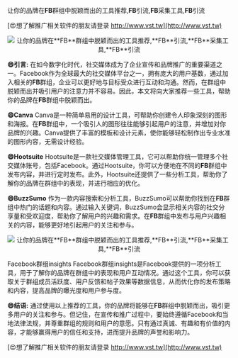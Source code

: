 让你的品牌在**FB**群组中脱颖而出的工具推荐,**FB**引流,**FB**采集工具,**FB**引流

[😍想了解推广相关软件的朋友请登录 http://www.vst.tw](http://www.vst.tw)

 <center><img src="https://vst.tw/MP4/tuiguang/png/1.png" alt="让你的品牌在**FB**群组中脱颖而出的工具推荐,**FB**引流,**FB**采集工具,**FB**引流"></center>

**😄引言:**
在如今数字化时代，社交媒体成为了企业宣传和品牌推广的重要渠道之一。Facebook作为全球最大的社交媒体平台之一，拥有庞大的用户基数，通过加入相关的**FB**群组，企业可以更好地与目标受众进行互动和沟通。然而，在群组中脱颖而出并吸引用户的注意力并不容易。因此，本文将向大家推荐一些工具，帮助你的品牌在**FB**群组中脱颖而出。

**😄Canva**
Canva是一种简单易用的设计工具，可帮助你创建令人印象深刻的图形和海报。在**FB**群组中，一个吸引人的图形往往能够引起用户的注意，并增加对你品牌的兴趣。Canva提供了丰富的模板和设计元素，使你能够轻松制作出专业水准的图形内容，无需设计经验。

**😄Hootsuite**
Hootsuite是一款社交媒体管理工具，它可以帮助你统一管理多个社交媒体账号，包括Facebook。通过Hootsuite，你可以方便地在不同的**FB**群组中发布内容，并进行定时发布。此外，Hootsuite还提供了一些分析工具，帮助你了解你的品牌在群组中的表现，并进行相应的优化。

**😄BuzzSumo**
作为一款内容搜索和分析工具，BuzzSumo可以帮助你找到在**FB**群组中热门的话题和内容。通过输入关键词，BuzzSumo会显示相关内容的社交分享量和受欢迎度，帮助你了解用户的兴趣和需求。在**FB**群组中发布与用户兴趣相关的内容，能够更好地引起用户的关注和参与。

 <center><img src="https://vst.tw/MP4/tuiguang/png/1.png" alt="让你的品牌在**FB**群组中脱颖而出的工具推荐,**FB**引流,**FB**采集工具,**FB**引流"></center>

Facebook群组insights
Facebook群组insights是Facebook提供的一项分析工具，用于了解你的品牌在群组中的表现和用户互动情况。通过这个工具，你可以获取关于群组成员活跃度、用户反馈和帖子效果等数据信息，从而优化你的发布策略和内容，提高品牌的曝光度和用户参与度。

**😄结语:**
通过使用以上推荐的工具，你的品牌将能够在**FB**群组中脱颖而出，吸引更多用户的关注和参与。但记住，在宣传和推广过程中，要始终遵循Facebook和当地法律法规，并尊重群组的规则和用户的意愿。只有通过真诚、有趣和有价值的内容，才能够赢得用户的信任和支持，进而提升品牌的声誉和影响力。

[😍想了解推广相关软件的朋友请登录 http://www.vst.tw](http://www.vst.tw)



